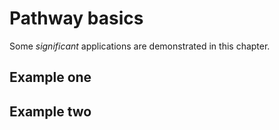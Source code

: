 # Pathway basics

Some _significant_ applications are demonstrated in this chapter.

## Example one

## Example two

